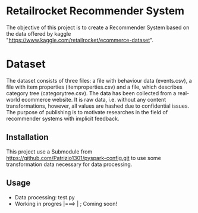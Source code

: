 # Retailrocket Recommender System

The objective of this project is to create a Recommender System based on the data offered by kaggle 
"https://www.kaggle.com/retailrocket/ecommerce-dataset".

# Dataset

The dataset consists of three files: a file with behaviour data (events.csv), a file with item properties 
(itemproperties.сsv) and a file, which describes category tree (categorytree.сsv). The data has been collected from 
a real-world ecommerce website. It is raw data, i.e. without any content transformations, however, all values are hashed 
due to confidential issues. The purpose of publishing is to motivate researches in the field of recommender systems with 
implicit feedback.


## Installation

This project use a Submodule from https://github.com/Patrizio1301/pyspark-config.git to use some transformation data
necessary for data processing.

## Usage

- Data processing: test.py
- Working in progres |===>    | ; Coming soon!
